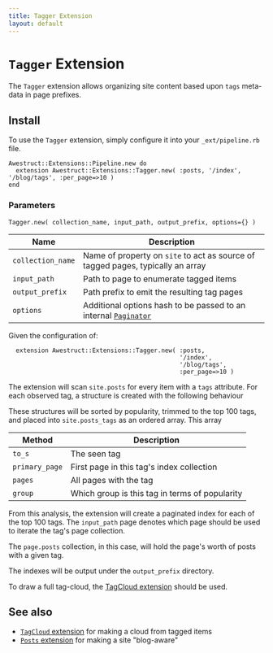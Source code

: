 ```yaml
---
title: Tagger Extension
layout: default
---
```


# `Tagger` Extension

The `Tagger` extension allows organizing site content based upon
`tags` meta-data in page prefixes.

## Install

To use the `Tagger` extension, simply configure it into your `_ext/pipeline.rb`
file.
    
    Awestruct::Extensions::Pipeline.new do
      extension Awestruct::Extensions::Tagger.new( :posts, '/index', '/blog/tags', :per_page=>10 )
    end

### Parameters

    Tagger.new( collection_name, input_path, output_prefix, options={} )

Name | Description |
-----|-------------|
`collection_name` | Name of property on `site` to act as source of tagged pages, typically an array 
`input_path` | Path to page to enumerate tagged items
`output_prefix` | Path prefix to emit the resulting tag pages
`options` | Additional options hash to be passed to an internal [`Paginator`](/extensions/paginator/)

Given the configuration of:

      extension Awestruct::Extensions::Tagger.new( :posts, 
                                                   '/index', 
                                                   '/blog/tags', 
                                                   :per_page=>10 )

The extension will scan `site.posts` for every item with a `tags` attribute.
For each observed tag, a structure is created with the following behaviour

These structures will be sorted by popularity, trimmed to the top 100 tags,
and placed into `site.posts_tags` as an ordered array.  This array


Method | Description|
-------|------------|
`to_s`        | The seen tag 
`primary_page` | First page in this tag's index collection  
`pages`  | All pages with the tag 
`group`  | Which group is this tag in terms of popularity 

From this analysis, the extension will create a paginated index for
each of the top 100 tags.  The `input_path` page denotes which page should
be used to iterate the tag's page collection. 

The `page.posts` collection, in this case, will hold the page's worth
of posts with a given tag.

The indexes will be output under the `output_prefix` directory.

To draw a full tag-cloud, the [TagCloud extension](/extensions/tag_cloud/) should be used. 



## See also
* [`TagCloud` extension](/extensions/tag_cloud/) for making a cloud from tagged items
* [`Posts` extension](/extensions/posts/) for making a site "blog-aware"
